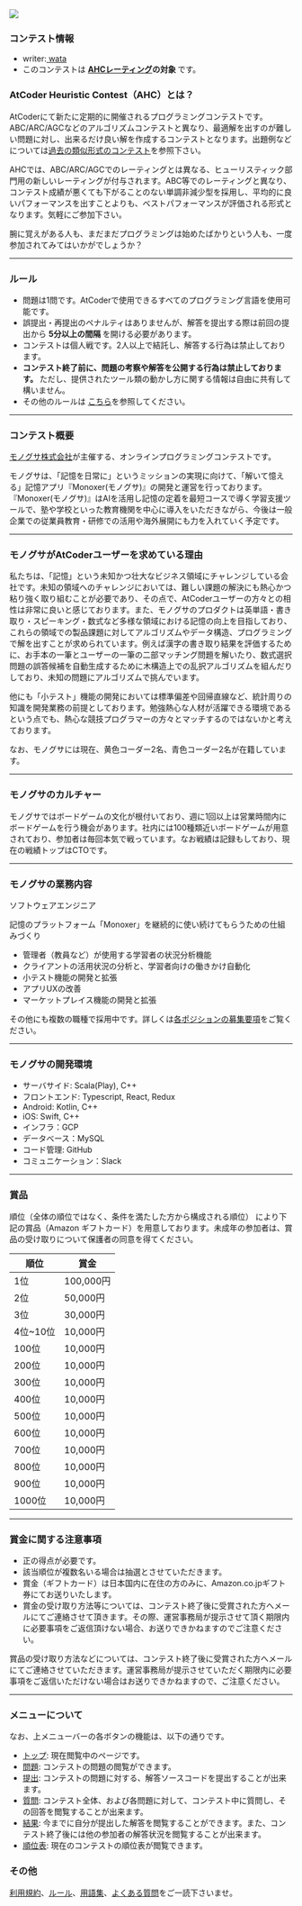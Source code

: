 
<div>

<span>

<span>

<img src="https://img.atcoder.jp/ahc009/588bc512c330765c92989ece07416385.png">

</img>

### **コンテスト情報**

<section>

<ul>

<li>
writer:<a href="https://atcoder.jp/user/wata">
<span>
wata
</span>
</a>
</li>

<li>
このコンテストは
<b>
<a href="https://www.dropbox.com/s/ne358pdixfafppm/AHC_rating.pdf?dl=0">AHCレーティング</a>の対象
</b>
です。
</li>

</ul>

</section>

### **AtCoder Heuristic Contest（AHC）とは？**

<section>

<p>
AtCoderにて新たに定期的に開催されるプログラミングコンテストです。ABC/ARC/AGCなどのアルゴリズムコンテストと異なり、最適解を出すのが難しい問題に対し、出来るだけ良い解を作成するコンテストとなります。出題例などについては<a href="https://atcoder.jp/contests/archive?ratedType=0&category=1200&keyword=">過去の類似形式のコンテスト</a>を参照下さい。
      
</p>

<p>
AHCでは、ABC/ARC/AGCでのレーティングとは異なる、ヒューリスティック部門用の新しいレーティングが付与されます。ABC等でのレーティングと異なり、コンテスト成績が悪くても下がることのない単調非減少型を採用し、平均的に良いパフォーマンスを出すことよりも、ベストパフォーマンスが評価される形式となります。気軽にご参加下さい。
      
</p>

<p>
腕に覚えがある人も、まだまだプログラミングは始めたばかりという人も、一度参加されてみてはいかがでしょうか？
      
</p>

</section>

---

### **ルール**

<section>

<ul>

<li>
問題は1問です。AtCoderで使用できるすべてのプログラミング言語を使用可能です。
</li>

<li>
誤提出・再提出のペナルティはありませんが、解答を提出する際は前回の提出から
<strong>
5分以上の間隔
</strong>
を開ける必要があります。
	
</li>

<li>
コンテストは個人戦です。2人以上で結託し、解答する行為は禁止しております。
</li>

<li>

<strong>
コンテスト終了前に、問題の考察や解答を公開する行為は禁止しております。
</strong>
ただし、提供されたツール類の動かし方に関する情報は自由に共有して構いません。
</li>

<li>
その他のルールは <a href="https://atcoder.jp/contests/ahc009/rules">こちら</a>を参照してください。
</li>

</ul>

</section>

---

### **コンテスト概要**

<section>

<p>
<a href="https://careers.monoxer.com/">モノグサ株式会社</a>が主催する、オンラインプログラミングコンテストです。


</p>

<p>
モノグサは、「記憶を日常に」というミッションの実現に向けて、「解いて憶える」記憶アプリ『Monoxer(モノグサ)』の開発と運営を行っております。
	『Monoxer(モノグサ)』はAIを活用し記憶の定着を最短コースで導く学習支援ツールで、塾や学校といった教育機関を中心に導入をいただきながら、今後は一般企業での従業員教育・研修での活用や海外展開にも力を入れていく予定です。
      
</p>

</section>

---

### **モノグサがAtCoderユーザーを求めている理由**

<section>

<p>
私たちは、「記憶」という未知かつ壮大なビジネス領域にチャレンジしている会社です。未知の領域へのチャレンジにおいては、難しい課題の解決にも熱心かつ粘り強く取り組むことが必要であり、その点で、AtCoderユーザーの方々との相性は非常に良いと感じております。また、モノグサのプロダクトは英単語・書き取り・スピーキング・数式など多様な領域における記憶の向上を目指しており、これらの領域での製品課題に対してアルゴリズムやデータ構造、プログラミングで解を出すことが求められています。例えば漢字の書き取り結果を評価するために、お手本の一筆とユーザーの一筆の二部マッチング問題を解いたり、数式選択問題の誤答候補を自動生成するために木構造上での乱択アルゴリズムを組んだりしており、未知の問題にアルゴリズムで挑んでいます。
      
</p>

<p>
他にも「小テスト」機能の開発においては標準偏差や回帰直線など、統計周りの知識を開発業務の前提としております。勉強熱心な人材が活躍できる環境であるという点でも、熱心な競技プログラマーの方々とマッチするのではないかと考えております。
      
</p>

<p>
なお、モノグサには現在、黄色コーダー2名、青色コーダー2名が在籍しています。
      
</p>

</section>

---

### **モノグサのカルチャー**

<section>

<p>
モノグサではボードゲームの文化が根付いており、週に1回以上は営業時間内にボードゲームを行う機会があります。社内には100種類近いボードゲームが用意されており、参加者は毎回本気で戦っています。なお戦績は記録もしており、現在の戦績トップはCTOです。
      
</p>

</section>

---

### **モノグサの業務内容**

<section>

<p>
ソフトウェアエンジニア
      
</p>

<p>
記憶のプラットフォーム「Monoxer」を継続的に使い続けてもらうための仕組みづくり
	
</p>

<ul>

<li>
管理者（教員など）が使用する学習者の状況分析機能
</li>

<li>
クライアントの活用状況の分析と、学習者向けの働きかけ自動化
</li>

<li>
小テスト機能の開発と拡張
</li>

<li>
アプリUXの改善
</li>

<li>
マーケットプレイス機能の開発と拡張
</li>

</ul>

<p>

</p>
その他にも複数の職種で採用中です。詳しくは<a href="https://careers.monoxer.com/#section-entry">各ポジションの募集要項</a>をご覧ください。
    
</section>

---

### **モノグサの開発環境**

<section>

<ul>

<li>
サーバサイド: Scala(Play), C++
</li>

<li>
フロントエンド: Typescript, React, Redux
</li>

<li>
Android: Kotlin, C++
</li>

<li>
iOS: Swift, C++
</li>

<li>
インフラ：GCP
</li>

<li>
データべース：MySQL
</li>

<li>
コード管理: GitHub
</li>

<li>
コミュニケーション：Slack
</li>

</ul>

</section>

---

### **賞品**

<section>

<p>
順位（全体の順位ではなく、条件を満たした方から構成される順位） により下記の賞品（Amazon ギフトカード）を用意しております。未成年の参加者は、賞品の受け取りについて保護者の同意を得てください。
      
</p>

<div>

<div>

<table>

<thead>

<tr>

<th>
順位
</th>

<th>
賞金
</th>

</tr>

</thead>

<tbody>

<tr>

<td>
1位
</td>

<td>
100,000円
</td>

</tr>

<tr>

<td>
2位
</td>

<td>
50,000円
</td>

</tr>

<tr>

<td>
3位
</td>

<td>
30,000円
</td>

</tr>

<tr>

<td>
4位~10位
</td>

<td>
10,000円
</td>

</tr>

<tr>

<td>
100位
</td>

<td>
10,000円
</td>

</tr>

<tr>

<td>
200位
</td>

<td>
10,000円
</td>

</tr>

<tr>

<td>
300位
</td>

<td>
10,000円
</td>

</tr>

<tr>

<td>
400位
</td>

<td>
10,000円
</td>

</tr>

<tr>

<td>
500位
</td>

<td>
10,000円
</td>

</tr>

<tr>

<td>
600位
</td>

<td>
10,000円
</td>

</tr>

<tr>

<td>
700位
</td>

<td>
10,000円
</td>

</tr>

<tr>

<td>
800位
</td>

<td>
10,000円
</td>

</tr>

<tr>

<td>
900位
</td>

<td>
10,000円
</td>

</tr>

<tr>

<td>
1000位
</td>

<td>
10,000円
</td>

</tr>

</tbody>

</table>

</div>

</div>

</section>

---

### **賞金に関する注意事項**

<section>

<ul>

<li>
正の得点が必要です。
</li>

<li>
該当順位が複数名いる場合は抽選とさせていただきます。
</li>

<li>
賞金（ギフトカード）は日本国内に在住の方のみに、Amazon.co.jpギフト券にてお送りいたします。
</li>

<li>
賞金の受け取り方法等については、コンテスト終了後に受賞された方へメールにてご連絡させて頂きます。その際、運営事務局が提示させて頂く期限内に必要事項をご返信頂けない場合、お送りできかねますのでご注意ください。
</li>

</ul>

<p>
賞品の受け取り方法などについては、コンテスト終了後に受賞された方へメールにてご連絡させていただきます。運営事務局が提示させていただく期限内に必要事項をご返信いただけない場合はお送りできかねますので、ご注意ください。
      
</p>

</section>

---

### **メニューについて**

<section>

<p>
なお、上メニューバーの各ボタンの機能は、以下の通りです。
      
</p>

<ul>

<li>
<a href="https://atcoder.jp/contests/ahc009#">トップ</a>: 現在閲覧中のページです。
</li>

<li>
<a href="https://atcoder.jp/contests/ahc009/assignments">問題</a>: コンテストの問題の閲覧ができます。
</li>

<li>
<a href="https://atcoder.jp/contests/ahc009/submit">提出</a>: コンテストの問題に対する、解答ソースコードを提出することが出来ます。
</li>

<li>
<a href="https://atcoder.jp/contests/ahc009/clarifications">質問</a>: コンテスト全体、および各問題に対して、コンテスト中に質問し、その回答を閲覧することが出来ます。
</li>

<li>
<a href="https://atcoder.jp/contests/ahc009/submissions/me">結果</a>: 今までに自分が提出した解答を閲覧することができます。また、コンテスト終了後には他の参加者の解答状況を閲覧することが出来ます。
</li>

<li>
<a href="https://atcoder.jp/contests/ahc009/standings">順位表</a>: 現在のコンテストの順位表が閲覧できます。
</li>

</ul>

</section>

### **その他**

<section>

<p>
<a href="https://atcoder.jp/contests/ahc009/tos">利用規約</a>、<a href="https://atcoder.jp/contests/ahc009/rules">ルール</a>、<a href="https://atcoder.jp/contests/ahc009/glossary">用語集</a>、<a href="https://atcoder.jp/contests/ahc009/faq">よくある質問</a>をご一読下さいませ。
      
</p>

</section>

</span>

</span>

</div>
